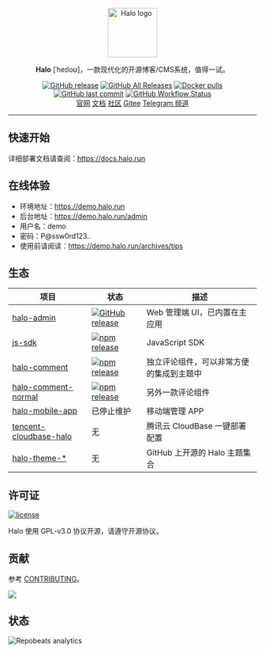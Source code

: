 <p align="center">
    <a href="https://halo.run" target="_blank" rel="noopener noreferrer">
        <img width="100" src="https://halo.run/logo" alt="Halo logo" />
    </a>
</p>

<p align="center"><b>Halo</b> [ˈheɪloʊ]，一款现代化的开源博客/CMS系统，值得一试。</p>


<p align="center">
<a href="https://github.com/halo-dev/halo/releases"><img alt="GitHub release" src="https://img.shields.io/github/release/halo-dev/halo.svg?style=flat-square" /></a>
<a href="https://github.com/halo-dev/halo/releases"><img alt="GitHub All Releases" src="https://img.shields.io/github/downloads/halo-dev/halo/total.svg?style=flat-square" /></a>
<a href="https://hub.docker.com/r/halohub/halo"><img alt="Docker pulls" src="https://img.shields.io/docker/pulls/halohub/halo?style=flat-square" /></a>
<a href="https://github.com/halo-dev/halo/commits"><img alt="GitHub last commit" src="https://img.shields.io/github/last-commit/halo-dev/halo.svg?style=flat-square" /></a>
<a href="https://github.com/halo-dev/halo/actions"><img alt="GitHub Workflow Status" src="https://img.shields.io/github/workflow/status/halo-dev/halo/Halo%20CI?style=flat-square" /></a>
<br />
<a href="https://halo.run">官网</a>
<a href="https://docs.halo.run">文档</a>
<a href="https://bbs.halo.run">社区</a>
<a href="https://gitee.com/halo-dev">Gitee</a>
<a href="https://t.me/halo_dev">Telegram 频道</a>
</p>

------------------------------

## 快速开始

详细部署文档请查阅：<https://docs.halo.run>

## 在线体验

- 环境地址：<https://demo.halo.run>
- 后台地址：<https://demo.halo.run/admin>
- 用户名：demo
- 密码：P@ssw0rd123..
- 使用前请阅读：<https://demo.halo.run/archives/tips>

## 生态

| 项目                                                                         | 状态                                                                                                                                                                             | 描述                                     |
| ---------------------------------------------------------------------------- | -------------------------------------------------------------------------------------------------------------------------------------------------------------------------------- | ---------------------------------------- |
| [halo-admin](https://github.com/halo-dev/halo-admin)                         | <a href="https://github.com/halo-dev/halo-admin/releases"><img alt="GitHub release" src="https://img.shields.io/github/release/halo-dev/halo-admin.svg?style=flat-square" /></a> | Web 管理端 UI，已内置在主应用            |
| [js-sdk](https://github.com/halo-dev/js-sdk)                                 | <a href="https://github.com/halo-dev/js-sdk"><img alt="npm release" src="https://img.shields.io/npm/v/@halo-dev/content-api?style=flat-square"/></a>                             | JavaScript SDK                           |
| [halo-comment](https://github.com/halo-dev/halo-comment)                     | <a href="https://www.npmjs.com/package/halo-comment"><img alt="npm release" src="https://img.shields.io/npm/v/halo-comment?style=flat-square"/></a>                              | 独立评论组件，可以非常方便的集成到主题中 |
| [halo-comment-normal](https://github.com/halo-dev/halo-comment-normal)       | <a href="https://www.npmjs.com/package/halo-comment-normal"><img alt="npm release" src="https://img.shields.io/npm/v/halo-comment-normal?style=flat-square"/></a>                | 另外一款评论组件                         |
| [halo-mobile-app](https://github.com/halo-dev/halo-mobile-app)               | 已停止维护                                                                                                                                                                       | 移动端管理 APP                           |
| [tencent-cloudbase-halo](https://github.com/halo-dev/tencent-cloudbase-halo) | 无                                                                                                                                                                               | 腾讯云 CloudBase 一键部署配置            |
| [halo-theme-\*](https://github.com/topics/halo-theme)                        | 无                                                                                                                                                                               | GitHub 上开源的 Halo 主题集合            |

## 许可证

[![license](https://img.shields.io/github/license/halo-dev/halo.svg?style=flat-square)](https://github.com/halo-dev/halo/blob/master/LICENSE)

Halo 使用 GPL-v3.0 协议开源，请遵守开源协议。

## 贡献

参考 [CONTRIBUTING](https://github.com/halo-dev/halo/blob/master/CONTRIBUTING.md)。

<a href="https://github.com/halo-dev/halo/graphs/contributors"><img src="https://opencollective.com/halo/contributors.svg?width=890&button=false" /></a>

## 状态

![Repobeats analytics](https://repobeats.axiom.co/api/embed/ad008b2151c22e7cf734d2688befaa795d593b95.svg "Repobeats analytics image")
